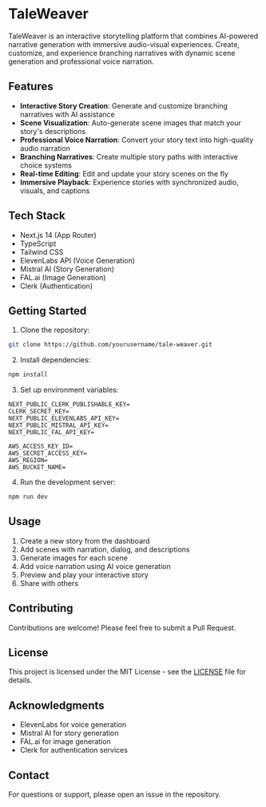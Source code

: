 # TaleWeaver

TaleWeaver is an interactive storytelling platform that combines AI-powered narrative generation with immersive audio-visual experiences. Create, customize, and experience branching narratives with dynamic scene generation and professional voice narration.

## Features

- **Interactive Story Creation**: Generate and customize branching narratives with AI assistance
- **Scene Visualization**: Auto-generate scene images that match your story's descriptions
- **Professional Voice Narration**: Convert your story text into high-quality audio narration
- **Branching Narratives**: Create multiple story paths with interactive choice systems
- **Real-time Editing**: Edit and update your story scenes on the fly
- **Immersive Playback**: Experience stories with synchronized audio, visuals, and captions

## Tech Stack

- Next.js 14 (App Router)
- TypeScript
- Tailwind CSS
- ElevenLabs API (Voice Generation)
- Mistral AI (Story Generation)
- FAL.ai (Image Generation)
- Clerk (Authentication)

## Getting Started

1. Clone the repository:
```bash
git clone https://github.com/yourusername/tale-weaver.git
```

2. Install dependencies:
```bash
npm install
```

3. Set up environment variables:
```env
NEXT_PUBLIC_CLERK_PUBLISHABLE_KEY=
CLERK_SECRET_KEY=
NEXT_PUBLIC_ELEVENLABS_API_KEY=
NEXT_PUBLIC_MISTRAL_API_KEY=
NEXT_PUBLIC_FAL_API_KEY=

AWS_ACCESS_KEY_ID=
AWS_SECRET_ACCESS_KEY=
AWS_REGION=
AWS_BUCKET_NAME=
```

4. Run the development server:
```bash
npm run dev
```

## Usage

1. Create a new story from the dashboard
2. Add scenes with narration, dialog, and descriptions
3. Generate images for each scene
4. Add voice narration using AI voice generation
5. Preview and play your interactive story
6. Share with others

## Contributing

Contributions are welcome! Please feel free to submit a Pull Request.

## License

This project is licensed under the MIT License - see the [LICENSE](LICENSE) file for details.

## Acknowledgments

- ElevenLabs for voice generation
- Mistral AI for story generation
- FAL.ai for image generation
- Clerk for authentication services

## Contact

For questions or support, please open an issue in the repository.
